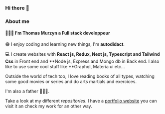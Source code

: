 ### Hi there 👋

### About me

#### 👨🏼‍💻 I'm Thomas Murzyn a **Full stack developpeur**


😁 I enjoy coding and learning new things, I'm **autodidact**. 

💻 I create websites with **React js, Redux, Next js, Typescript and Tailwind Css** in Front end and **Node js, Express and Mongo db in Back end. I also like to use some cool stuff like **Graphql, Materia ui etc...

Outside the world of tech too, I love reading books of all types, watching some good movies or series and do arts martials and exercices.

I'm also a father 👨🏼‍🍼.

Take a look at my different _repositories_. I have a [portfolio website](https://thomas-murzyn-portfolio.vercel.app/) you can visit it an check my work for an other way.

